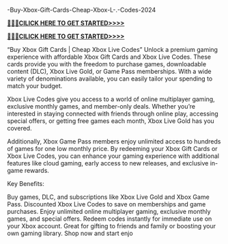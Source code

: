  -Buy-Xbox-Gift-Cards-Cheap-Xbox-L-.-Codes-2024


**[🚩🚩🚩CILICK HERE TO GET STARTED>>>>](https://cutt.ly/PeZJuhh1)**

**[🚩🚩🚩CILICK HERE TO GET STARTED>>>>](https://cutt.ly/PeZJuhh1)**

“Buy Xbox Gift Cards | Cheap Xbox Live Codes”
Unlock a premium gaming experience with affordable Xbox Gift Cards and Xbox Live Codes. These cards provide you with the freedom to purchase games, downloadable content (DLC), Xbox Live Gold, or Game Pass memberships. With a wide variety of denominations available, you can easily tailor your spending to match your budget.

Xbox Live Codes give you access to a world of online multiplayer gaming, exclusive monthly games, and member-only deals. Whether you’re interested in staying connected with friends through online play, accessing special offers, or getting free games each month, Xbox Live Gold has you covered.

Additionally, Xbox Game Pass members enjoy unlimited access to hundreds of games for one low monthly price. By redeeming your Xbox Gift Cards or Xbox Live Codes, you can enhance your gaming experience with additional features like cloud gaming, early access to new releases, and exclusive in-game rewards.

Key Benefits:

Buy games, DLC, and subscriptions like Xbox Live Gold and Xbox Game Pass.
Discounted Xbox Live Codes to save on memberships and game purchases.
Enjoy unlimited online multiplayer gaming, exclusive monthly games, and special offers.
Redeem codes instantly for immediate use on your Xbox account.
Great for gifting to friends and family or boosting your own gaming library.
Shop now and start enjo





